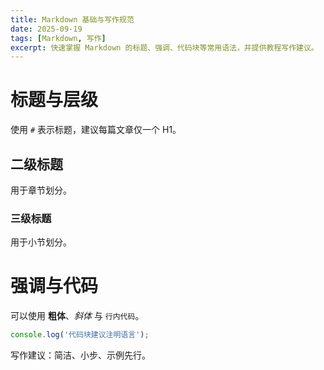 ```yaml
---
title: Markdown 基础与写作规范
date: 2025-09-19
tags: [Markdown, 写作]
excerpt: 快速掌握 Markdown 的标题、强调、代码块等常用语法，并提供教程写作建议。
---
```


# 标题与层级

使用 `#` 表示标题，建议每篇文章仅一个 H1。

## 二级标题

用于章节划分。

### 三级标题

用于小节划分。

# 强调与代码

可以使用 **粗体**、*斜体* 与 `行内代码`。

```js
console.log('代码块建议注明语言');
```

写作建议：简洁、小步、示例先行。

